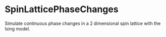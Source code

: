 # SpinLatticePhaseChanges
 Simulate continuous phase changes in a 2 dimensional spin lattice with the Ising model.
